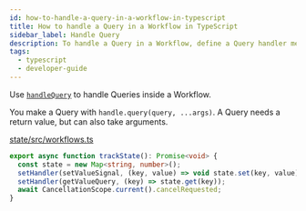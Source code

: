 ```yaml
---
id: how-to-handle-a-query-in-a-workflow-in-typescript
title: How to handle a Query in a Workflow in TypeScript
sidebar_label: Handle Query
description: To handle a Query in a Workflow, define a Query handler method using the `handle.query(query, ...args)` annotation in the Workflow interface.
tags:
  - typescript
  - developer-guide
---
```


Use [`handleQuery`](https://typescript.temporal.io/api/interfaces/workflow.WorkflowInboundCallsInterceptor/#handlequery) to handle Queries inside a Workflow.

You make a Query with `handle.query(query, ...args)`. A Query needs a return value, but can also take arguments.

<!--SNIPSTART typescript-handle-query -->
[state/src/workflows.ts](https://github.com/temporalio/samples-typescript/blob/master/state/src/workflows.ts)
```ts
export async function trackState(): Promise<void> {
  const state = new Map<string, number>();
  setHandler(setValueSignal, (key, value) => void state.set(key, value));
  setHandler(getValueQuery, (key) => state.get(key));
  await CancellationScope.current().cancelRequested;
}
```
<!--SNIPEND-->
